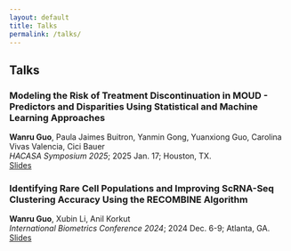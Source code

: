 ```yaml
---
layout: default
title: Talks
permalink: /talks/
---
```


## Talks

### Modeling the Risk of Treatment Discontinuation in MOUD - Predictors and Disparities Using Statistical and Machine Learning Approaches  
**Wanru Guo**, Paula Jaimes Buitron, Yanmin Gong, Yuanxiong Guo, Carolina Vivas Valencia, Cici Bauer<br> 
*HACASA Symposium 2025*; 2025 Jan. 17; Houston, TX.<br>
[Slides](/assets/publications/WGUO%20finale%20Presentation_allgroup.pptx) 

### Identifying Rare Cell Populations and Improving ScRNA-Seq Clustering Accuracy Using the RECOMBINE Algorithm  
**Wanru Guo**, Xubin Li, Anil Korkut<br>
*International Biometrics Conference 2024*; 2024 Dec. 6-9; Atlanta, GA.<br>
[Slides](/assets/publications/RECOMBINE%20ppt.pptx) 
